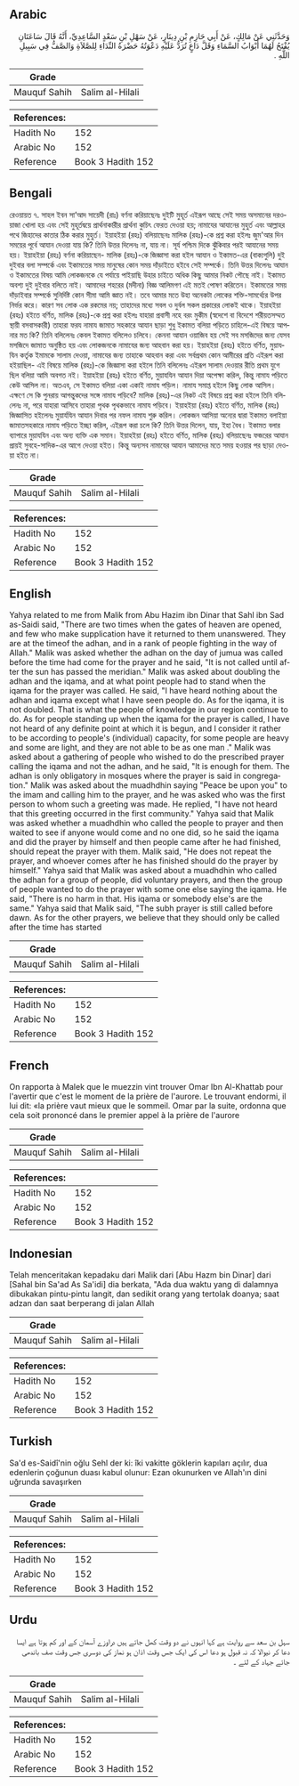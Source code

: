 ## Arabic


<div dir="rtl" lang="ar" style={{fontSize:'larger',backgroundColor:'#f8f9fa',padding:20}}>
وَحَدَّثَنِي عَنْ مَالِكٍ، عَنْ أَبِي حَازِمِ بْنِ دِينَارٍ، عَنْ سَهْلِ بْنِ سَعْدٍ السَّاعِدِيِّ، أَنَّهُ قَالَ سَاعَتَانِ يُفْتَحُ لَهُمَا أَبْوَابُ السَّمَاءِ وَقَلَّ دَاعٍ تُرَدُّ عَلَيْهِ دَعْوَتُهُ حَضْرَةُ النِّدَاءِ لِلصَّلاَةِ وَالصَّفُّ فِي سَبِيلِ اللَّهِ ‏.‏
</div>
<div style={{backgroundColor:'#f8f9fa',padding:20, marginBottom: 10}}><table> <thead> <tr> <th>Grade</th> <th></th> </tr> </thead> <tbody> <tr><td>Mauquf Sahih</td><td>Salim al-Hilali</td></tr></tbody></table><table> <thead> <tr> <th>References:</th> <th></th> </tr> </thead> <tbody><tr><td>Hadith No</td><td>152</td></tr><tr><td>Arabic No</td><td>152</td></tr><tr><td>Reference</td><td>Book 3 Hadith 152</td></tr></tbody></table></div>

## Bengali


<div dir="ltr" lang="bn" style={{fontSize:'larger',backgroundColor:'#f8f9fa',padding:20}}>
রেওয়ায়ত ৭. সাহল ইবন সা’আদ সায়েদী (রাঃ) বর্ণনা করিয়াছেনঃ দুইটি মুহূর্ত এইরূপ আছে সেই সময় অসমানের দরওয়াজা খোলা হয় এবং সেই মুহূর্তদ্বয়ে প্রার্থনাকারীর প্রার্থনা কুচিৎ ফেরত দেওয়া হয়; নামাযের আযানের মুহুর্ত এবং আল্লাহর পথে জিহাদের কাতার ঠিক করার মুহুর্ত। ইয়াহইয়া (রহঃ) বলিয়াছেনঃ মালিক (রহঃ)-কে প্রশ্ন করা হইলঃ জুম'আর দিন সময়ের পূর্বে আযান দেওয়া যায় কি? তিনি উত্তর দিলেনঃ না, যায় না। সূর্য পশ্চিম দিকে ঝুঁকিবার পরই আযানের সময় হয়। ইয়াহইয়া (রহঃ) বর্ণনা করিয়াছেন- মালিক (রহঃ)-কে জিজ্ঞাসা করা হইল আযান ও ইকামত-এর (বাক্যগুলি) দুই দুইবার বলা সম্পর্কে এবং ইকামতের সময় মানুষের কোন সময় দাঁড়াইতে হইবে সেই সম্পর্কে। তিনি উত্তর দিলেনঃ আযান ও ইকামতের বিষয় আমি লোকজনকে যে পর্যায়ে পাইয়াছি উহার চাইতে অধিক কিছু আমার নিকট পৌছে নাই। ইকামত অবশ্য দুই দুইবার বলিতে নাই। আমাদের শহরের (মদীনা) বিজ্ঞ আলিমগণ এই মতই পোষণ করিতেন। ইকামতের সময় দাঁড়াইবার সম্পর্কে সুনির্দিষ্ট কোন সীমা আমি জ্ঞাত নই। তবে আমার মতে উহা অনেকটা লোকের শক্তি-সামর্থ্যের উপর নির্ভর করে। কারণ সব লোক এক রকমের নয়; তাহাদের মধ্যে সবল ও দুর্বল সকল প্রকারের লোকই থাকে। ইয়াহইয়া (রহঃ) হইতে বর্ণিত, মালিক (রহঃ)-কে প্রশ্ন করা হইলঃ যাহারা প্রবাসী নহে বরং মুকীম (স্বদেশে বা বিদেশে শরীয়তসম্মত স্থায়ী বসবাসকারী) তাহারা ফরয নামায জামাত সহকারে আযান ছাড়া শুধু ইকামত বলিয়া পড়িতে চাহিলে-এই বিষয়ে আপনার মত কি? তিনি বলিলেনঃ কেবল ইকামত বলিলেও চলিবে। কেননা আযান ওয়াজিব হয় সেই সব মসজিদের জন্য যেসব মসজিদে জামাত অনুষ্ঠিত হয় এবং লোকজনকে নামাযের জন্য আহবান করা হয়। ইয়াহইয়া (রহঃ) হইতে বর্ণিত, মুয়াযযিন কর্তৃক ইমামকে সালাম দেওয়া, নামাযের জন্য তাহাকে আহবান করা এবং সর্বপ্রথম কোন আমীরের প্রতি এইরূপ করা হইয়াছিল- এই বিষয়ে মালিক (রহঃ)-কে জিজ্ঞাসা করা হইলে তিনি বলিলেনঃ এইরূপ সালাম দেওয়ার রীতি প্রথম যুগে ছিল বলিয়া আমি অবগত নই। ইয়াহইয়া (রহঃ) হইতে বর্ণিত, মুয়াযযিন আযান দিয়া অপেক্ষা করিল, কিন্তু নামায পড়িতে কেউ আসিল না। অতএব, সে ইকামত বলিয়া একা একাই নামায পড়িল। নামায সমাপ্ত হইলে কিছু লোক আসিল। এক্ষণে সে কি পুনরায় আগন্তুকদের সঙ্গে নামায পড়িবে? মালিক (রহঃ)-এর নিকট এই বিষয়ে প্রশ্ন করা হইলে তিনি বলিলেনঃ না, পরে যাহারা আসিবে তাহারা পৃথক পৃথকভাবে নামায পড়িবে। ইয়াহইয়া (রহঃ) হইতে বর্ণিত, মালিক (রহঃ) জিজ্ঞাসিত হইলেনঃ মুয়াৰ্যযিন আযান দিবার পর নফল নামায শুরু করিল। লোকজন আসিয়া অন্যের দ্বারা ইকামত বলাইয়া জামাতসহকারে নামায পড়িতে ইচ্ছা করিল, এইরূপ করা চলে কি? তিনি উত্তর দিলেন, যায়, ইহা বৈধ। ইকামত বলার ব্যাপারে মুয়াযযিন এবং অন্য ব্যক্তি এক সমান। ইয়াহইয়া (রহঃ) হইতে বর্ণিত, মালিক (রহঃ) বলিয়াছেনঃ ফজরের আযান প্রায়ই সুবহে-সাদিক-এর আগে দেওয়া হইত। কিন্তু অন্যসব নামাযের আযান আমাদের মতে সময় হওয়ার পর ছাড়া দেওয়া হইত না।
</div>
<div style={{backgroundColor:'#f8f9fa',padding:20, marginBottom: 10}}><table> <thead> <tr> <th>Grade</th> <th></th> </tr> </thead> <tbody> <tr><td>Mauquf Sahih</td><td>Salim al-Hilali</td></tr></tbody></table><table> <thead> <tr> <th>References:</th> <th></th> </tr> </thead> <tbody><tr><td>Hadith No</td><td>152</td></tr><tr><td>Arabic No</td><td>152</td></tr><tr><td>Reference</td><td>Book 3 Hadith 152</td></tr></tbody></table></div>

## English


<div dir="ltr" lang="en" style={{fontSize:'larger',backgroundColor:'#f8f9fa',padding:20}}>
Yahya related to me from Malik from Abu Hazim ibn Dinar that Sahl ibn Sad as-Saidi said, "There are two times when the gates of heaven are opened, and few who make supplication have it returned to them unanswered. They are at the timeof the adhan, and in a rank of people fighting in the way of Allah." Malik was asked whether the adhan on the day of jumua was called before the time had come for the prayer and he said, "It is not called until after the sun has passed the meridian." Malik was asked about doubling the adhan and the iqama, and at what point people had to stand when the iqama for the prayer was called. He said, "I have heard nothing about the adhan and iqama except what I have seen people do. As for the iqama, it is not doubled. That is what the people of knowledge in our region continue to do. As for people standing up when the iqama for the prayer is called, I have not heard of any definite point at which it is begun, and I consider it rather to be according to people's (individual) capacity, for some people are heavy and some are light, and they are not able to be as one man ." Malik was asked about a gathering of people who wished to do the prescribed prayer calling the iqama and not the adhan, and he said, "lt is enough for them. The adhan is only obligatory in mosques where the prayer is said in congregation." Malik was asked about the muadhdhin saying "Peace be upon you" to the imam and calling him to the prayer, and he was asked who was the first person to whom such a greeting was made. He replied, "I have not heard that this greeting occurred in the first community." Yahya said that Malik was asked whether a muadhdhin who called the people to prayer and then waited to see if anyone would come and no one did, so he said the iqama and did the prayer by himself and then people came after he had finished, should repeat the prayer with them. Malik said, "He does not repeat the prayer, and whoever comes after he has finished should do the prayer by himself." Yahya said that Malik was asked about a muadhdhin who called the adhan for a group of people, did voluntary prayers, and then the group of people wanted to do the prayer with some one else saying the iqama. He said, "There is no harm in that. His iqama or somebody else's are the same." Yahya said that Malik said, "The subh prayer is still called before dawn. As for the other prayers, we believe that they should only be called after the time has started
</div>
<div style={{backgroundColor:'#f8f9fa',padding:20, marginBottom: 10}}><table> <thead> <tr> <th>Grade</th> <th></th> </tr> </thead> <tbody> <tr><td>Mauquf Sahih</td><td>Salim al-Hilali</td></tr></tbody></table><table> <thead> <tr> <th>References:</th> <th></th> </tr> </thead> <tbody><tr><td>Hadith No</td><td>152</td></tr><tr><td>Arabic No</td><td>152</td></tr><tr><td>Reference</td><td>Book 3 Hadith 152</td></tr></tbody></table></div>

## French


<div dir="ltr" lang="fr" style={{fontSize:'larger',backgroundColor:'#f8f9fa',padding:20}}>
On rapporta à Malek que le muezzin vint trouver Omar Ibn Al-Khattab pour l'avertir que c'est le moment de la prière de l'aurore. Le trouvant endormi, il lui dit: «la prière vaut mieux que le sommeil. Omar par la suite, ordonna que cela soit prononcé dans le premier appel à la prière de l'aurore
</div>
<div style={{backgroundColor:'#f8f9fa',padding:20, marginBottom: 10}}><table> <thead> <tr> <th>Grade</th> <th></th> </tr> </thead> <tbody> <tr><td>Mauquf Sahih</td><td>Salim al-Hilali</td></tr></tbody></table><table> <thead> <tr> <th>References:</th> <th></th> </tr> </thead> <tbody><tr><td>Hadith No</td><td>152</td></tr><tr><td>Arabic No</td><td>152</td></tr><tr><td>Reference</td><td>Book 3 Hadith 152</td></tr></tbody></table></div>

## Indonesian


<div dir="ltr" lang="id" style={{fontSize:'larger',backgroundColor:'#f8f9fa',padding:20}}>
Telah menceritakan kepadaku dari Malik dari [Abu Hazm bin Dinar] dari [Sahal bin Sa'ad As Sa'idi] dia berkata, "Ada dua waktu yang di dalamnya dibukakan pintu-pintu langit, dan sedikit orang yang tertolak doanya; saat adzan dan saat berperang di jalan Allah
</div>
<div style={{backgroundColor:'#f8f9fa',padding:20, marginBottom: 10}}><table> <thead> <tr> <th>Grade</th> <th></th> </tr> </thead> <tbody> <tr><td>Mauquf Sahih</td><td>Salim al-Hilali</td></tr></tbody></table><table> <thead> <tr> <th>References:</th> <th></th> </tr> </thead> <tbody><tr><td>Hadith No</td><td>152</td></tr><tr><td>Arabic No</td><td>152</td></tr><tr><td>Reference</td><td>Book 3 Hadith 152</td></tr></tbody></table></div>

## Turkish


<div dir="ltr" lang="tr" style={{fontSize:'larger',backgroundColor:'#f8f9fa',padding:20}}>
Sa'd es-Saidî'nin oğlu Sehl der ki: îki vakitte göklerin kapıları açılır, dua edenlerin çoğunun duası kabul olunur: Ezan okunurken ve Allah'ın dini uğrunda savaşırken
</div>
<div style={{backgroundColor:'#f8f9fa',padding:20, marginBottom: 10}}><table> <thead> <tr> <th>Grade</th> <th></th> </tr> </thead> <tbody> <tr><td>Mauquf Sahih</td><td>Salim al-Hilali</td></tr></tbody></table><table> <thead> <tr> <th>References:</th> <th></th> </tr> </thead> <tbody><tr><td>Hadith No</td><td>152</td></tr><tr><td>Arabic No</td><td>152</td></tr><tr><td>Reference</td><td>Book 3 Hadith 152</td></tr></tbody></table></div>

## Urdu


<div dir="rtl" lang="ur" style={{fontSize:'larger',backgroundColor:'#f8f9fa',padding:20}}>
سہل بن سعد سے روایت ہے کہا انہوں نے دو وقت کھل جاتے ہیں دراوزے آسمان کے اور کم ہوتا ہے ایسا دعا کر نیوالا کہ نہ قبول ہو دعا اس کی ایک جس وقت اذان ہو نماز کی دوسری جس وقت صف باندھی جائے جہاد کے لئے ۔
</div>
<div style={{backgroundColor:'#f8f9fa',padding:20, marginBottom: 10}}><table> <thead> <tr> <th>Grade</th> <th></th> </tr> </thead> <tbody> <tr><td>Mauquf Sahih</td><td>Salim al-Hilali</td></tr></tbody></table><table> <thead> <tr> <th>References:</th> <th></th> </tr> </thead> <tbody><tr><td>Hadith No</td><td>152</td></tr><tr><td>Arabic No</td><td>152</td></tr><tr><td>Reference</td><td>Book 3 Hadith 152</td></tr></tbody></table></div>